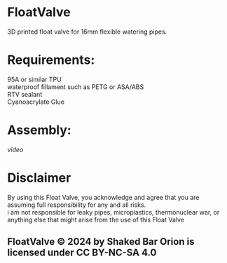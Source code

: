 # FloatValve
3D printed float valve for 16mm flexible watering pipes.
# Requirements:
95A or similar TPU<br/>
waterproof fillament such as PETG or ASA/ABS<br/>
RTV sealant<br/>
Cyanoacrylate Glue
# Assembly:
*video*

# Disclaimer
By using this Float Valve, you acknowledge and agree that you are assuming full responsibility for any and all risks.<br/>
i am not responsible for leaky pipes, microplastics, thermonuclear war, or anything else that might arise from the use of this Float Valve
## FloatValve © 2024 by Shaked Bar Orion is licensed under CC BY-NC-SA 4.0 
